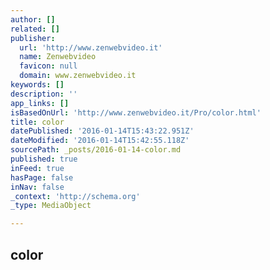 ```yaml
---
author: []
related: []
publisher:
  url: 'http://www.zenwebvideo.it'
  name: Zenwebvideo
  favicon: null
  domain: www.zenwebvideo.it
keywords: []
description: ''
app_links: []
isBasedOnUrl: 'http://www.zenwebvideo.it/Pro/color.html'
title: color
datePublished: '2016-01-14T15:43:22.951Z'
dateModified: '2016-01-14T15:42:55.118Z'
sourcePath: _posts/2016-01-14-color.md
published: true
inFeed: true
hasPage: false
inNav: false
_context: 'http://schema.org'
_type: MediaObject

---
```

<article style=""><h1>color</h1><p></p></article>